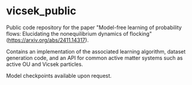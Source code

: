 # vicsek_public

Public code repository for the paper "Model-free learning of probability flows: Elucidating the nonequilibrium dynamics of flocking" (https://arxiv.org/abs/2411.14317).

Contains an implementation of the associated learning algorithm, dataset generation code, and an API for common active matter systems such as active OU and Vicsek particles.

Model checkpoints available upon request.
